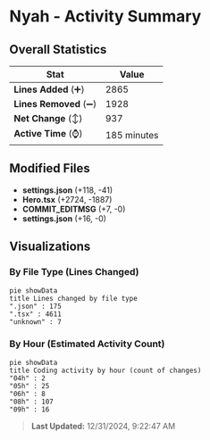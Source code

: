 # Nyah - Activity Summary 

## Overall Statistics

| Stat                   | Value                                                             |
| ---------------------- | ----------------------------------------------------------------- |
| **Lines Added** (➕)   | 2865                                          |
| **Lines Removed** (➖) | 1928                                        |
| **Net Change** (↕)    | 937                |
| **Active Time** (⌚)   | 185 minutes |


## Modified Files
- **settings.json** (+118, -41)
- **Hero.tsx** (+2724, -1887)
- **COMMIT_EDITMSG** (+7, -0)
- **settings.json** (+16, -0)

## Visualizations

### By File Type (Lines Changed)

```mermaid
pie showData
title Lines changed by file type
".json" : 175
".tsx" : 4611
"unknown" : 7
```

### By Hour (Estimated Activity Count)

```mermaid
pie showData
title Coding activity by hour (count of changes)
"04h" : 2
"05h" : 25
"06h" : 8
"08h" : 107
"09h" : 16
```


> **Last Updated:** 12/31/2024, 9:22:47 AM